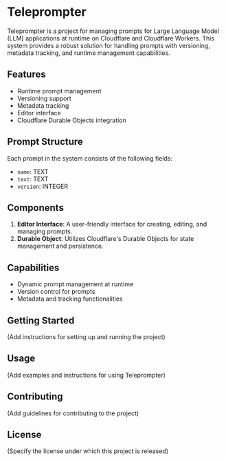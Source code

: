 # Teleprompter

Teleprompter is a project for managing prompts for Large Language Model (LLM) applications at runtime on Cloudflare and Cloudflare Workers. This system provides a robust solution for handling prompts with versioning, metadata tracking, and runtime management capabilities.

## Features

- Runtime prompt management
- Versioning support
- Metadata tracking
- Editor interface
- Cloudflare Durable Objects integration

## Prompt Structure

Each prompt in the system consists of the following fields:

- `name`: TEXT
- `text`: TEXT
- `version`: INTEGER

## Components

1. **Editor Interface**: A user-friendly interface for creating, editing, and managing prompts.
2. **Durable Object**: Utilizes Cloudflare's Durable Objects for state management and persistence.

## Capabilities

- Dynamic prompt management at runtime
- Version control for prompts
- Metadata and tracking functionalities

## Getting Started

(Add instructions for setting up and running the project)

## Usage

(Add examples and instructions for using Teleprompter)

## Contributing

(Add guidelines for contributing to the project)

## License

(Specify the license under which this project is released)
